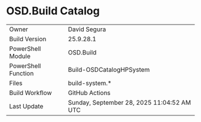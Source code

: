 ﻿# OSD.Build Catalog

| | |
|-|-|
| Owner | David Segura |
| Build Version | 25.9.28.1 |
| PowerShell Module | OSD.Build |
| PowerShell Function | Build-OSDCatalogHPSystem |
| Files | build-system.* |
| Build Workflow | GitHub Actions |
| Last Update | Sunday, September 28, 2025 11:04:52 AM UTC |
